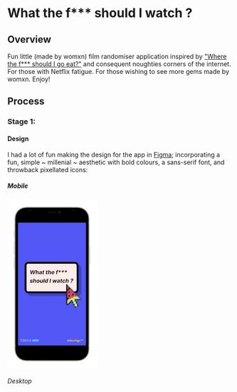 # What the f*** should I watch ?

## Overview

Fun little (made by womxn) film randomiser application inspired by ["Where the f*** should I go eat?"](http://wtfsigte.com/) and consequent noughties corners of the internet. For those with Netflix fatigue. For those wishing to see more gems made by womxn. Enjoy! 

## Process

### Stage 1:

#### Design

I had a lot of fun making the design for the app in [Figma](https://www.figma.com/file/GfhSUCNhyxbnGCkMImUDuM/What-Should-I-Watch%3F%3F); incorporating a fun, simple ~ millenial ~ aesthetic with bold colours, a sans-serif font, and throwback pixellated icons: 

##### Mobile

<img src="/media/what-should-i-watch-mobile_iphone12black_portrait.png" alt="mobile home" width="200" align="center">


###### Desktop











